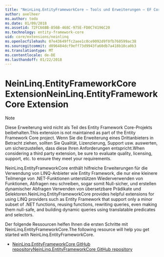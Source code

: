 ```yaml
---
title: "NeinLinq.EntityFrameworkCore – Tools und Erweiterungen – EF Core"
author: axelheer
ms.author: todo
ms.date: 01/09/2018
ms.assetid: 72FC66BB-856B-468C-975E-FD0C74196C20
ms.technology: entity-framework-core
uid: core/extensions/neinlinq
ms.openlocfilehash: 07e43649ffc2aee1c0ce9092d9f0fb760599ac38
ms.sourcegitcommit: d096484dcf9eff73d9943fa60db7a418b10ca0b3
ms.translationtype: MT
ms.contentlocale: de-DE
ms.lasthandoff: 01/22/2018
---
```

# <a name="neinlinqentityframeworkcore-extension"></a><span data-ttu-id="c9efb-102">NeinLinq.EntityFrameworkCore Extension</span><span class="sxs-lookup"><span data-stu-id="c9efb-102">NeinLinq.EntityFrameworkCore Extension</span></span>

> [!NOTE]  
> <span data-ttu-id="c9efb-103">Diese Erweiterung wird nicht als Teil des Entity Framework Core-Projekts beibehalten.</span><span class="sxs-lookup"><span data-stu-id="c9efb-103">This extension is not maintained as part of the Entity Framework Core project.</span></span> <span data-ttu-id="c9efb-104">Wenn Sie die Erweiterung eines Drittanbieters in Betracht ziehen, sollten Sie Qualität, Lizenzierung, Support usw. auswerten, um sicherzustellen, dass diese Ihren Anforderungen entspricht.</span><span class="sxs-lookup"><span data-stu-id="c9efb-104">When considering a third party extension, be sure to evaluate quality, licensing, support, etc. to ensure they meet your requirements.</span></span>

<span data-ttu-id="c9efb-105">NeinLinq.EntityFrameworkCore enthält hilfreiche Erweiterungen für die Verwendung von LINQ-Anbieter wie Entity Framework, die nur eine kleinere Teilmenge von .NET-Funktionen unterstützen Wiederverwenden von Funktionen, Abfragen neu schreiben, sogar somit Null-sicher, und erstellen dynamischer Abfragen Verwenden von übersetzbare Prädikate und Selektoren.</span><span class="sxs-lookup"><span data-stu-id="c9efb-105">NeinLinq.EntityFrameworkCore provides helpful extensions for using LINQ providers such as Entity Framework that support only a minor subset of .NET functions, reusing functions, rewriting queries, even making them null-safe, and building dynamic queries using translatable predicates and selectors.</span></span>

<span data-ttu-id="c9efb-106">Der folgende Ressourcen helfen Ihnen die ersten Schritte mit NeinLinq.EntityFrameworkCore.</span><span class="sxs-lookup"><span data-stu-id="c9efb-106">The following resource will help you get started with NeinLinq.EntityFrameworkCore.</span></span>
* [<span data-ttu-id="c9efb-107">NeinLinq.EntityFrameworkCore GitHub repository</span><span class="sxs-lookup"><span data-stu-id="c9efb-107">NeinLinq.EntityFrameworkCore GitHub repository</span></span>](https://github.com/axelheer/nein-linq/)
